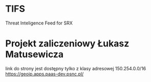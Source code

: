 # TIFS
Threat Inteligence Feed for SRX

# Projekt zaliczeniowy Łukasz Matusewicza

link do strony jest dostępny tylko z klasy adresowej 150.254.0.0/16
https://geoip.apps.paas-dev.psnc.pl/
